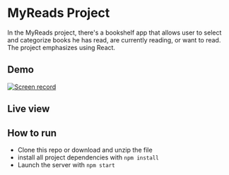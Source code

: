 # MyReads Project

In the MyReads project, there's a bookshelf app that allows user to select and categorize books he has read, are currently reading, or want to read. The project emphasizes using React.

## Demo
[![Screen record](http://img.youtube.com/vi/K5U-c21YU0I/0.jpg)](https://youtu.be/K5U-c21YU0I)
## Live view

## How to run
* Clone this repo or download and unzip the file
* install all project dependencies with `npm install`
* Launch the server with `npm start`
